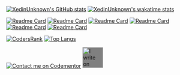 [![XedinUnknown's GitHub stats](https://github-readme-stats.vercel.app/api?username=XedinUnknown&count_private=true&show_icons=true&theme=dark&include_all_commits=true&hide=stars)](https://xedinunknown.github.io/)
[![XedinUnknown's wakatime stats](https://github-readme-stats.vercel.app/api/wakatime?username=XedinUnknown&theme=dark)](https://xedinunknown.github.io/)

[![Readme Card](https://github-readme-stats.vercel.app/api/pin/?username=Dhii&repo=containers&theme=dark)](https://github.com/Dhii/containers)
[![Readme Card](https://github-readme-stats.vercel.app/api/pin/?username=Dhii&repo=event-interface&theme=dark)](https://github.com/Dhii/event-interface)
[![Readme Card](https://github-readme-stats.vercel.app/api/pin/?username=Dhii&repo=module-interface&theme=dark)](https://github.com/Dhii/module-interface)
[![Readme Card](https://github-readme-stats.vercel.app/api/pin/?username=wp-oop&repo=transient-cache&theme=dark)](https://github.com/wp-oop/transient-cache)
[![Readme Card](https://github-readme-stats.vercel.app/api/pin/?username=wp-oop&repo=wp-i18n&theme=dark)](https://github.com/wp-oop/wp-i18n)
[![Readme Card](https://github-readme-stats.vercel.app/api/pin/?username=wp-oop&repo=plugin-boilerplate&theme=dark)](https://github.com/wp-oop/plugin-boilerplate)

[![CodersRank](https://cr-ss-service.azurewebsites.net/api/ScreenShot?widget=summary&username=xedinunknown)](https://profile.codersrank.io/user/xedinunknown)
[![Top Langs](https://github-readme-stats.vercel.app/api/top-langs/?username=xedinunknown)](https://github.com/anuraghazra/github-readme-stats)

[![Contact me on Codementor](https://www.codementor.io/m-badges/antonukhanev/im-a-cm-g.svg)](https://www.codementor.io/@antonukhanev?refer=badge)
<a href="https://dev.to/xedinunknown">
  <img src="https://d2fltix0v2e0sb.cloudfront.net/dev-badge.svg" alt="I write on Dev.to" height="55" style="background-color: grey">
</a>
